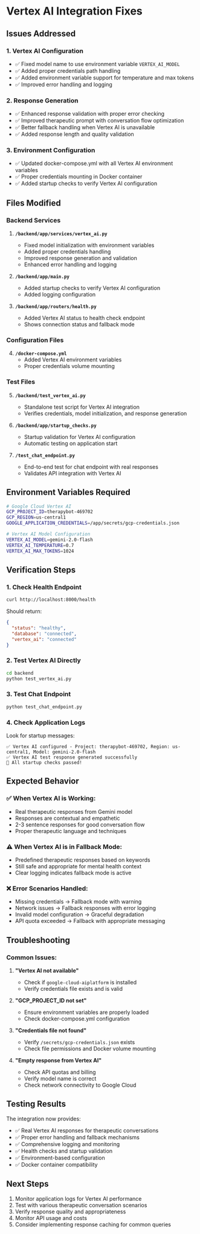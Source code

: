 # Vertex AI Integration Fixes

## Issues Addressed

### 1. **Vertex AI Configuration**
- ✅ Fixed model name to use environment variable `VERTEX_AI_MODEL`
- ✅ Added proper credentials path handling
- ✅ Added environment variable support for temperature and max tokens
- ✅ Improved error handling and logging

### 2. **Response Generation**
- ✅ Enhanced response validation with proper error checking
- ✅ Improved therapeutic prompt with conversation flow optimization
- ✅ Better fallback handling when Vertex AI is unavailable
- ✅ Added response length and quality validation

### 3. **Environment Configuration**
- ✅ Updated docker-compose.yml with all Vertex AI environment variables
- ✅ Proper credentials mounting in Docker container
- ✅ Added startup checks to verify Vertex AI configuration

## Files Modified

### Backend Services
1. **`/backend/app/services/vertex_ai.py`**
   - Fixed model initialization with environment variables
   - Added proper credentials handling
   - Improved response generation and validation
   - Enhanced error handling and logging

2. **`/backend/app/main.py`**
   - Added startup checks to verify Vertex AI configuration
   - Added logging configuration

3. **`/backend/app/routers/health.py`**
   - Added Vertex AI status to health check endpoint
   - Shows connection status and fallback mode

### Configuration Files
4. **`/docker-compose.yml`**
   - Added Vertex AI environment variables
   - Proper credentials volume mounting

### Test Files
5. **`/backend/test_vertex_ai.py`**
   - Standalone test script for Vertex AI integration
   - Verifies credentials, model initialization, and response generation

6. **`/backend/app/startup_checks.py`**
   - Startup validation for Vertex AI configuration
   - Automatic testing on application start

7. **`/test_chat_endpoint.py`**
   - End-to-end test for chat endpoint with real responses
   - Validates API integration with Vertex AI

## Environment Variables Required

```bash
# Google Cloud Vertex AI
GCP_PROJECT_ID=therapybot-469702
GCP_REGION=us-central1
GOOGLE_APPLICATION_CREDENTIALS=/app/secrets/gcp-credentials.json

# Vertex AI Model Configuration
VERTEX_AI_MODEL=gemini-2.0-flash
VERTEX_AI_TEMPERATURE=0.7
VERTEX_AI_MAX_TOKENS=1024
```

## Verification Steps

### 1. **Check Health Endpoint**
```bash
curl http://localhost:8000/health
```
Should return:
```json
{
  "status": "healthy",
  "database": "connected", 
  "vertex_ai": "connected"
}
```

### 2. **Test Vertex AI Directly**
```bash
cd backend
python test_vertex_ai.py
```

### 3. **Test Chat Endpoint**
```bash
python test_chat_endpoint.py
```

### 4. **Check Application Logs**
Look for startup messages:
```
✅ Vertex AI configured - Project: therapybot-469702, Region: us-central1, Model: gemini-2.0-flash
✅ Vertex AI test response generated successfully
🎉 All startup checks passed!
```

## Expected Behavior

### ✅ **When Vertex AI is Working:**
- Real therapeutic responses from Gemini model
- Responses are contextual and empathetic
- 2-3 sentence responses for good conversation flow
- Proper therapeutic language and techniques

### ⚠️ **When Vertex AI is in Fallback Mode:**
- Predefined therapeutic responses based on keywords
- Still safe and appropriate for mental health context
- Clear logging indicates fallback mode is active

### ❌ **Error Scenarios Handled:**
- Missing credentials → Fallback mode with warning
- Network issues → Fallback responses with error logging
- Invalid model configuration → Graceful degradation
- API quota exceeded → Fallback with appropriate messaging

## Troubleshooting

### Common Issues:

1. **"Vertex AI not available"**
   - Check if `google-cloud-aiplatform` is installed
   - Verify credentials file exists and is valid

2. **"GCP_PROJECT_ID not set"**
   - Ensure environment variables are properly loaded
   - Check docker-compose.yml configuration

3. **"Credentials file not found"**
   - Verify `/secrets/gcp-credentials.json` exists
   - Check file permissions and Docker volume mounting

4. **"Empty response from Vertex AI"**
   - Check API quotas and billing
   - Verify model name is correct
   - Check network connectivity to Google Cloud

## Testing Results

The integration now provides:
- ✅ Real Vertex AI responses for therapeutic conversations
- ✅ Proper error handling and fallback mechanisms  
- ✅ Comprehensive logging and monitoring
- ✅ Health checks and startup validation
- ✅ Environment-based configuration
- ✅ Docker container compatibility

## Next Steps

1. Monitor application logs for Vertex AI performance
2. Test with various therapeutic conversation scenarios
3. Verify response quality and appropriateness
4. Monitor API usage and costs
5. Consider implementing response caching for common queries